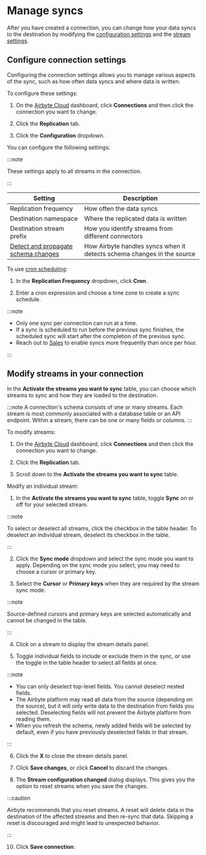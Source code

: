 # Manage syncs

After you have created a connection, you can change how your data syncs to the destination by modifying the [configuration settings](#configure-connection-settings) and the [stream settings](#modify-streams-in-your-connection).

## Configure connection settings

Configuring the connection settings allows you to manage various aspects of the sync, such as how often data syncs and where data is written. 

To configure these settings:

1. On the [Airbyte Cloud](http://cloud.airbyte.com) dashboard, click **Connections** and then click the connection you want to change. 

2. Click the **Replication** tab.

3. Click the **Configuration** dropdown.

You can configure the following settings:

:::note

These settings apply to all streams in the connection.

:::

| Setting                              | Description                                                                         |
|--------------------------------------|-------------------------------------------------------------------------------------|
| Replication frequency                | How often the data syncs                                                            |
| Destination namespace                | Where the replicated data is written                                                |
| Destination stream prefix            | How you identify streams from different connectors                                  |
| [Detect and propagate schema changes](https://docs.airbyte.com/cloud/managing-airbyte-cloud/manage-schema-changes/#review-non-breaking-schema-changes) | How Airbyte handles syncs when it detects schema changes in the source |

To use [cron scheduling](http://www.quartz-scheduler.org/documentation/quartz-2.3.0/tutorials/crontrigger.html):

1. In the **Replication Frequency** dropdown, click **Cron**. 

2. Enter a cron expression and choose a time zone to create a sync schedule.

:::note

* Only one sync per connection can run at a time. 
* If a sync is scheduled to run before the previous sync finishes, the scheduled sync will start after the completion of the previous sync.
* Reach out to [Sales](https://airbyte.com/company/talk-to-sales) to enable syncs more frequently than once per hour. 

:::

## Modify streams in your connection

In the **Activate the streams you want to sync** table, you can choose which streams to sync and how they are loaded to the destination.

:::note
A connection's schema consists of one or many streams. Each stream is most commonly associated with a database table or an API endpoint. Within a stream, there can be one or many fields or columns.
:::

To modify streams:

1. On the [Airbyte Cloud](http://cloud.airbyte.com) dashboard, click **Connections** and then click the connection you want to change. 

2. Click the **Replication** tab.

3. Scroll down to the **Activate the streams you want to sync** table.

Modify an individual stream:

1. In the **Activate the streams you want to sync** table, toggle **Sync** on or off for your selected stream.

:::note

To select or deselect all streams, click the checkbox in the table header. To deselect an individual stream, deselect its checkbox in the table.

:::

2. Click the **Sync mode** dropdown and select the sync mode you want to apply. Depending on the sync mode you select, you may need to choose a cursor or primary key.

3. Select the **Cursor** or **Primary keys** when they are required by the stream sync mode.

:::note

Source-defined cursors and primary keys are selected automatically and cannot be changed in the table.

:::

4. Click on a stream to display the stream details panel.

5. Toggle individual fields to include or exclude them in the sync, or use the toggle in the table header to select all fields at once.

:::note

* You can only deselect top-level fields. You cannot deselect nested fields.
* The Airbyte platform may read all data from the source (depending on the source), but it will only write data to the destination from fields you selected. Deselecting fields will not prevent the Airbyte platform from reading them.
* When you refresh the schema, newly added fields will be selected by default, even if you have previously deselected fields in that stream.

:::

6. Click the **X** to close the stream details panel.

7. Click **Save changes**, or click **Cancel** to discard the changes.

8. The **Stream configuration changed** dialog displays. This gives you the option to reset streams when you save the changes.

:::caution

Airbyte recommends that you reset streams. A reset will delete data in the destination of the affected streams and then re-sync that data. Skipping a reset is discouraged and might lead to unexpected behavior.

:::

10. Click **Save connection**.
